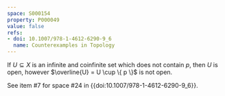 ```yaml
---
space: S000154
property: P000049
value: false
refs:
- doi: 10.1007/978-1-4612-6290-9_6
  name: Counterexamples in Topology
---
```


If $U \subseteq X$ is an infinite and coinfinite set which does not contain $p$, then $U$ is open, however $\overline{U} = U \cup \{ p \}$ is not open.

See item #7 for space #24 in {{doi:10.1007/978-1-4612-6290-9_6}}.
